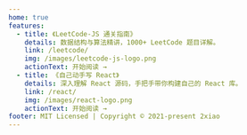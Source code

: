 ```yaml
---
home: true
features:
  - title: 《LeetCode-JS 通关指南》
    details: 数据结构与算法精讲，1000+ LeetCode 题目详解。
    link: /leetcode/
    img: /images/leetcode-js-logo.png
    actionText: 开始阅读 →
  - title: 《自己动手写 React》
    details: 深入理解 React 源码，手把手带你构建自己的 React 库。
    link: /react/
    img: /images/react-logo.png
    actionText: 开始阅读 →
footer: MIT Licensed | Copyright © 2021-present 2xiao
---
```

